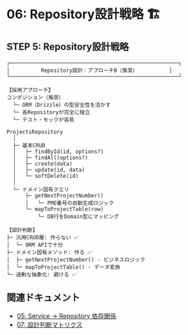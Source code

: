 # 06: Repository設計戦略 🏗️

## STEP 5: Repository設計戦略

```
┌──────────────────────────────────────────────────────┐
│          Repository設計：アプローチB（推奨）          │
└──────────────────────────────────────────────────────┘

【採用アプローチ】
コンポジション（推奨）
  └─ ORM（Drizzle）の型安全性を活かす
  └─ 各Repositoryが完全に独立
  └─ テスト・モックが容易

ProjectsRepository
  │
  ├─ 基本CRUD
  │   ├─ findById(id, options?)
  │   ├─ findAll(options?)
  │   ├─ create(data)
  │   ├─ update(id, data)
  │   └─ softDelete(id)
  │
  └─ ドメイン固有クエリ
      ├─ getNextProjectNumber()
      │   └─ PME番号の自動生成ロジック
      └─ mapToProjectTable(row)
          └─ DB行をDomain型にマッピング

【設計判断】
├─ 汎用CRUD層: 作らない ✅
│  └─ ORM APIで十分
├─ ドメイン固有メソッド: 作る ✅
│  ├─ getNextProjectNumber() - ビジネスロジック
│  └─ mapToProjectTable() - データ変換
└─ 過剰な抽象化: 避ける ✅
```

## 関連ドキュメント

- [05: Service → Repository 依存関係](./05_Service_Repository_依存関係.md)
- [07: 設計判断マトリクス](./07_設計判断マトリクス.md)

